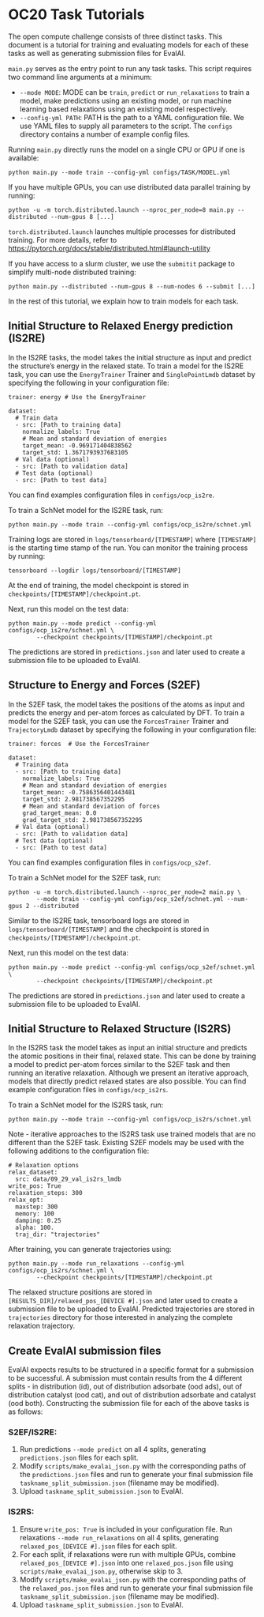 # OC20 Task Tutorials
The open compute challenge consists of three distinct tasks. This document is a tutorial
for training and evaluating models for each of these tasks as well as generating submission files for EvalAI.

`main.py` serves as the entry point to run any task tasks. This script requires two command line
arguments at a minimum:
* `--mode MODE`: MODE can be `train`, `predict` or `run_relaxations` to train a model, make predictions
using an existing model, or run machine learning based relaxations using an existing model respectively.
* `--config-yml PATH`: PATH is the path to a YAML configuration file. We use YAML files to supply all
parameters to the script. The `configs` directory contains a number of example config files.

Running `main.py` directly runs the model on a single CPU or GPU if one is available:
```
python main.py --mode train --config-yml configs/TASK/MODEL.yml
```
If you have multiple
GPUs, you can use distributed data parallel training by running:
```
python -u -m torch.distributed.launch --nproc_per_node=8 main.py --distributed --num-gpus 8 [...]
```
`torch.distributed.launch` launches multiple processes for distributed training. For more details, refer to
https://pytorch.org/docs/stable/distributed.html#launch-utility

If you have access to a slurm cluster, we use the `submitit` package to simplify multi-node distributed training:
```
python main.py --distributed --num-gpus 8 --num-nodes 6 --submit [...]
```

In the rest of this tutorial, we explain how to train models for each task.

## Initial Structure to Relaxed Energy prediction (IS2RE)

In the IS2RE tasks, the model takes the initial structure as input and predict the structure’s energy
in the relaxed state. To train a model for the IS2RE task, you can use the `EnergyTrainer`
Trainer and `SinglePointLmdb` dataset by specifying the following in your configuration file:
```
trainer: energy # Use the EnergyTrainer

dataset:
  # Train data
  - src: [Path to training data]
    normalize_labels: True
    # Mean and standard deviation of energies
    target_mean: -0.969171404838562
    target_std: 1.3671793937683105
  # Val data (optional)
  - src: [Path to validation data]
  # Test data (optional)
  - src: [Path to test data]
```
You can find examples configuration files in `configs/ocp_is2re`.

To train a SchNet model for the IS2RE task, run:
```
python main.py --mode train --config-yml configs/ocp_is2re/schnet.yml
```

Training logs are stored in `logs/tensorboard/[TIMESTAMP]` where `[TIMESTAMP]` is
the starting time stamp of the run. You can monitor the training process by running:
```
tensorboard --logdir logs/tensorboard/[TIMESTAMP]
```
At the end of training, the model checkpoint is stored in `checkpoints/[TIMESTAMP]/checkpoint.pt`.

Next, run this model on the test data:
```
python main.py --mode predict --config-yml configs/ocp_is2re/schnet.yml \
        --checkpoint checkpoints/[TIMESTAMP]/checkpoint.pt
```
The predictions are stored in `predictions.json` and later used to create a submission file to be uploaded to EvalAI.

## Structure to Energy and Forces (S2EF)

In the S2EF task, the model takes the positions of the atoms as input and predicts the energy and per-atom
forces as calculated by DFT. To train a model for the S2EF task, you can use the `ForcesTrainer` Trainer
and `TrajectoryLmdb` dataset by specifying the following in your configuration file:
```
trainer: forces  # Use the ForcesTrainer

dataset:
  # Training data
  - src: [Path to training data]
    normalize_labels: True
    # Mean and standard deviation of energies
    target_mean: -0.7586356401443481
    target_std: 2.981738567352295
    # Mean and standard deviation of forces
    grad_target_mean: 0.0
    grad_target_std: 2.981738567352295
  # Val data (optional)
  - src: [Path to validation data]
  # Test data (optional)
  - src: [Path to test data]
```
You can find examples configuration files in `configs/ocp_s2ef`.

To train a SchNet model for the S2EF task, run:
```
python -u -m torch.distributed.launch --nproc_per_node=2 main.py \
        --mode train --config-yml configs/ocp_s2ef/schnet.yml --num-gpus 2 --distributed
```
Similar to the IS2RE task, tensorboard logs are stored in `logs/tensorboard/[TIMESTAMP]` and the
checkpoint is stored in `checkpoints/[TIMESTAMP]/checkpoint.pt`.

Next, run this model on the test data:
```
python main.py --mode predict --config-yml configs/ocp_s2ef/schnet.yml \
        --checkpoint checkpoints/[TIMESTAMP]/checkpoint.pt
```
The predictions are stored in `predictions.json` and later used to create a submission file to be uploaded to EvalAI.

## Initial Structure to Relaxed Structure (IS2RS)

In the IS2RS task the model takes as input an initial structure and predicts the atomic positions in their
final, relaxed state. This can be done by training a model to predict per-atom forces similar to the S2EF
task and then running an iterative relaxation. Although we present an iterative approach, models that directly predict relaxed states are also possible. You can find example configuration files in `configs/ocp_is2rs`.

To train a SchNet model for the IS2RS task, run:
```
python main.py --mode train --config-yml configs/ocp_is2rs/schnet.yml
```
Note - iterative approaches to the IS2RS task use trained models that are no different than the S2EF task. Existing S2EF models may be used with the following additions to the configuration file:
```
# Relaxation options
relax_dataset:
  src: data/09_29_val_is2rs_lmdb
write_pos: True
relaxation_steps: 300
relax_opt:
  maxstep: 300
  memory: 100
  damping: 0.25
  alpha: 100.
  traj_dir: "trajectories"
```

After training, you can generate trajectories using:
```
python main.py --mode run_relaxations --config-yml configs/ocp_is2rs/schnet.yml \
        --checkpoint checkpoints/[TIMESTAMP]/checkpoint.pt
```
The relaxed structure positions are stored in `[RESULTS_DIR]/relaxed_pos_[DEVICE #].json` and later used to create a submission file to be uploaded to EvalAI. Predicted trajectories are stored in `trajectories` directory for those interested in analyzing the complete relaxation trajectory.

## Create EvalAI submission files

EvalAI expects results to be structured in a specific format for a submission to be successful. A submission must contain results from the 4 different splits - in distribution (id), out of distribution adsorbate (ood ads), out of distribution catalyst (ood cat), and out of distribution adsorbate and catalyst (ood both). Constructing the submission file for each of the above tasks is as follows:

### S2EF/IS2RE:
1. Run predictions `--mode predict` on all 4 splits, generating `predictions.json` files for each split.
2. Modify `scripts/make_evalai_json.py` with the corresponding paths of the `predictions.json` files and run to generate your final submission file `taskname_split_submission.json` (filename may be modified).
3. Upload `taskname_split_submission.json` to EvalAI.


### IS2RS:
1. Ensure `write_pos: True` is included in your configuration file. Run relaxations `--mode run_relaxations` on all 4 splits, generating `relaxed_pos_[DEVICE #].json` files for each split.
2. For each split, if relaxations were run with multiple GPUs, combine `relaxed_pos_[DEVICE #].json` into one `relaxed_pos.json` file using `scripts/make_evalai_json.py`, otherwise skip to 3.
2. Modify `scripts/make_evalai_json.py` with the corresponding paths of the `relaxed_pos.json` files and run to generate your final submission file `taskname_split_submission.json` (filename may be modified).
3. Upload `taskname_split_submission.json` to EvalAI.
